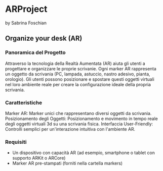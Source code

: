 # ARProject

by Sabrina Foschian

## Organize your desk (AR)

### Panoramica del Progetto
Attraverso la tecnologia della Realtà Aumentata (AR) aiuta gli utenti a progettare e organizzare le proprie scrivanie.
Ogni marker AR rappresenta un oggetto da scrivania (PC, lampada, astuccio, nastro adesivo, pianta, orologio). Gli utenti possono posizionare e spostare questi oggetti virtuali nel loro ambiente reale per creare la configurazione ideale della propria scrivania.

### Caratteristiche
Marker AR: Marker unici che rappresentano diversi oggetti da scrivania.
Posizionamento degli Oggetti: Posizionamento e movimento in tempo reale degli oggetti virtuali 3d su una scrivania fisica.
Interfaccia User-Friendly: Controlli semplici per un'interazione intuitiva con l'ambiente AR.

### Requisiti
- Un dispositivo con capacità AR (ad esempio, smartphone o tablet con supporto ARKit o ARCore)
- Marker AR pre-stampati (forniti nella cartella markers)
